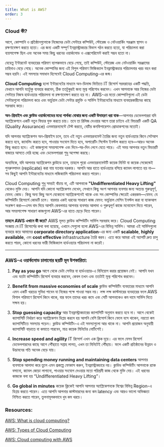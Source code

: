 ```yaml
---
title: What is AWS?
order: 3
---
```


### **Cloud কী?**

আগে, কোম্পানি ও প্রতিষ্ঠানগুলোকে নিজেদের ডেটা সেন্টারে কম্পিউট, স্টোরেজ ও নেটওয়ার্কিং সরঞ্জাম স্থাপন ও রক্ষণাবেক্ষণ করতে হতো। এর জন্য একটি সম্পূর্ণ ইনফ্রাস্ট্রাকচার বিভাগ গঠন করতে হতো, যা পরিচালনা করা ব্যয়সাপেক্ষ ছিল এবং অনেক সময় কিছু ধরনের ওয়ার্কলোড ও এক্সপেরিমেন্ট করাই সম্ভব হতো না।

যেহেতু ইন্টারনেট ব্যবহারের পরিমাণ ব্যাপকভাবে বেড়ে গেছে, তাই কম্পিউট, স্টোরেজ এবং নেটওয়ার্কিং সরঞ্জামের চাহিদাও বেড়ে গেছে। অনেক কোম্পানির জন্য এই বিপুল পরিমাণ ফিজিক্যাল ইনফ্রাস্ট্রাকচার পরিচালনার খরচ বহন করা সম্ভব হয়নি। এই সমস্যার সমাধান হিসেবেই Cloud Computing-এর জন্ম।

**Cloud Computing** হলো ইন্টারনেটের মাধ্যমে অন-ডিমান্ড ভিত্তিতে IT রিসোর্স সরবরাহের একটি পদ্ধতি, যেখানে আপনি যতটুকু ব্যবহার করবেন, ঠিক ততটুকুরই জন্য মূল্য পরিশোধ করবেন। এখন আপনাকে আর নিজের ডেটা সেন্টারে নিজস্ব হার্ডওয়্যার পরিচালনা বা রক্ষণাবেক্ষণ করতে হয় না। AWS-এর মতো কোম্পানিগুলো এই ডেটা সেন্টারগুলো পরিচালনা করে এবং ভার্চুয়াল ডেটা সেন্টার প্রযুক্তি ও সার্ভিস ইন্টারনেটের মাধ্যমে ব্যবহারকারীদের কাছে সরবরাহ করে।

**অন-প্রিমাইস এবং ক্লাউড ওয়ার্কলোডের মধ্যে পার্থক্য বোঝার জন্য একটি উদাহরণ ধরা যাক**—আপনার ডেভেলপাররা যদি অ্যাপ্লিকেশনে একটি নতুন ফিচার যুক্ত করতে চায়। তবে তা রিলিজ দেওয়ার আগে তারা চাইবে এই ফিচারটি একটি QA (Quality Assurance) এনভায়রনমেন্টে টেস্ট করতে, যেটির কনফিগারেশন প্রোডাকশনের মতোই।

যদি আপনার অ্যাপ্লিকেশন অন-প্রিমাইস চলে, তবে এই নতুন এনভায়রনমেন্ট তৈরির জন্য নতুন হার্ডওয়্যার কিনে সেটআপ করতে হবে, ক্যাবলিং করতে হবে, পাওয়ার সংযোগ দিতে হবে, অপারেটিং সিস্টেম ইনস্টল করতে হবে—আরও অনেক কিছু করতে হবে। এই কাজগুলো সময়সাপেক্ষ এবং দিনে-পর-দিন লেগে যেতে পারে। এই সময় আপনার নতুন ফিচারটি বাজারে আসতে দেরি হচ্ছে এবং ডেভেলপাররা শুধু অপেক্ষা করছে।

অন্যদিকে, যদি আপনার অ্যাপ্লিকেশন ক্লাউডে চলে, তাহলে পুরো এনভায়রনমেন্টটি কয়েক মিনিট বা কয়েক সেকেন্ডেই পুনরুত্পাদন (replicate) করা যায় যতবার দরকার। আপনি আর হাতে হার্ডওয়্যার বসিয়ে ক্যাবল লাগাতে হয় না—সব কিছুই আপনি ইন্টারনেটের মাধ্যমে লজিক্যালি পরিচালনা করতে পারেন।

Cloud Computing শুধু সময়ই বাঁচায় না, এটি আপনাকে **"Undifferentiated Heavy Lifting"** থেকেও মুক্তি দেয়। আপনি যদি কোনো অ্যাপ্লিকেশন দেখেন, সেখানে কিছু অংশ আপনার ব্যবসার জন্য অত্যন্ত গুরুত্বপূর্ণ, যেমন: কোড। কিন্তু অন্য কিছু অংশ যেকোনো অ্যাপ্লিকেশনেই থাকে এবং সব কোম্পানির ক্ষেত্রেই একরকম—যেমন: যে কম্পিউটিং রিসোর্সে কোডটি চলে। বারবার একই ধরনের সাধারণ কাজ যেমন: ভার্চুয়াল মেশিন ইনস্টল করা বা ব্যাকআপ সংরক্ষণ করা—এসব বাদ দিয়ে আপনি কেবলমাত্র আপনার ব্যবসার আলাদা ও গুরুত্বপূর্ণ কাজে মনোযোগ দিতে পারেন, আর সময়সাপেক্ষ সাধারণ কাজগুলো AWS-এর হাতে ছেড়ে দিতে পারেন।

**তাহলে AWS এখানে কী করে?**
AWS মূলত ক্লাউড কম্পিউটিং সার্ভিস সরবরাহ করে। Cloud Computing সংজ্ঞায় যে IT রিসোর্সের কথা বলা হয়েছে, এখানে সেগুলো হলো AWS-এর বিভিন্ন সার্ভিস। আমরা এই সার্ভিসগুলো ব্যবহার করে আমাদের **corporate directory application**-এর জন্য একটি **scalable**, **highly available**, এবং **cost effective** infrastructure তৈরি করব। এতে করে আমরা এই অ্যাপটি দ্রুত চালু করতে পারব, কোনো ধরনের ভারী ফিজিক্যাল হার্ডওয়্যার পরিচালনা না করেই।

---

### **AWS-এ ওয়ার্কলোড চালানোর ছয়টি মূল উপকারিতা:**

1. **Pay as you go**
   আগে থেকে ডেটা সেন্টার বা হার্ডওয়্যার-এ বিনিয়োগ করার প্রয়োজন নেই। আপনি যখন এবং যতটা কম্পিউটিং রিসোর্স ব্যবহার করবেন, কেবল তখন এবং ততটাই মূল্য পরিশোধ করবেন।

2. **Benefit from massive economies of scale**
   ক্লাউড কম্পিউটিং ব্যবহারের মাধ্যমে আপনি এমন একটি খরচের সুবিধা পাবেন যা নিজের পক্ষে পাওয়া সম্ভব নয়। লক্ষ লক্ষ কাস্টমারের ব্যবহারের ফলে AWS বিশাল পরিমাণে রিসোর্স কিনে থাকে, যার ফলে তাদের খরচ কমে এবং সেটি আপনাকেও কম দামে সার্ভিস দিতে সক্ষম হয়।

3. **Stop guessing capacity**
   আর ইনফ্রাস্ট্রাকচারের ক্যাপাসিটি অনুমান করতে হবে না। আগে থেকেই ক্যাপাসিটি নির্ধারণ করে অ্যাপ্লিকেশন ডিপ্লয় করলে হয় আপনি বেশি রিসোর্স কিনে ফেলে বসে থাকেন, নয়তো কম ক্যাপাসিটিতে সমস্যায় পড়েন। ক্লাউড কম্পিউটিং-এ এই সমস্যাগুলো আর থাকে না। আপনি প্রয়োজন অনুযায়ী ক্যাপাসিটি বাড়াতে বা কমাতে পারবেন, মাত্র কয়েক মিনিটের নোটিশেই।

4. **Increase speed and agility**
   IT রিসোর্স এখন এক ক্লিক দূরে। এর ফলে যেসব রিসোর্স ডেভেলপারদের কাছে আগে পৌঁছাতে সপ্তাহ লাগত, এখন তা মিনিটেই পৌঁছায়। ফলে একটি প্রতিষ্ঠানের উন্নয়ন ও উদ্ভাবনের গতি অনেক বেড়ে যায়।

5. **Stop spending money running and maintaining data centers**
   আপনার ব্যবসাকে আলাদা করে তুলে এমন প্রকল্পে ফোকাস করুন, ইনফ্রাস্ট্রাকচারে নয়। ক্লাউড কম্পিউটিং আপনাকে র‍্যাক বসানো, ক্যাবল জোড়া লাগানো, পাওয়ার সংযোগ দেওয়ার মতো পরিশ্রমী কাজ থেকে মুক্তি দেয়। এই ধরনের কাজকে বলা হয় “Undifferentiated Heavy Lifting”।

6. **Go global in minutes**
   কয়েক ক্লিকেই আপনি আপনার অ্যাপ্লিকেশনকে বিশ্বের বিভিন্ন Region-এ ডিপ্লয় করতে পারেন। এতে আপনি আপনার কাস্টমারদের জন্য কম latency এবং আরও ভালো অভিজ্ঞতা নিশ্চিত করতে পারেন, তুলনামূলকভাবে খুব কম খরচে।

### Resources: 



<a href="https://aws.amazon.com/what-is-cloud-computing/" target="_blank" rel="noopener noreferrer">AWS: What is cloud computing?</a>

<a href="http://docs.aws.amazon.com/whitepapers/latest/aws-overview/types-of-cloud-computing.html" target="_blank" rel="noopener noreferrer">AWS: Types of Cloud Computing</a>

<a href="https://aws.amazon.com/what-is-aws/" target="_blank" rel="noopener noreferrer">AWS: Cloud computing with AWS</a>
